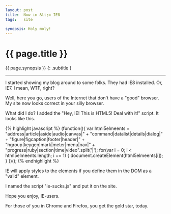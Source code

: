 ```yaml
---
layout: post
title:  Now in &lt;= IE8
tags:   site

synopsis: Holy moly!
---
```


# {{ page.title }}

{{ page.synopsis }}
{: .subtitle }

-----

I started showing my blog around to some folks. They had IE8 installed. Or,
IE7. I mean, WTF, right?

Well, here you go, users of the Internet that don't have a "good" browser. My
site now looks correct in your silly browser.

What did I do? I added the "Hey, IE! This is HTML5! Deal with it!" script. It
looks like this.

{% highlight javascript %}
(function(){
  var html5elmeents = "address|article|aside|audio|canvas|" +
                      "command|datalist|details|dialog|" +
                      "figure|figcaption|footer|header|" +
                      "hgroup|keygen|mark|meter|menu|nav|" +
                      "progress|ruby|section|time|video".split('|');
  for(var i = 0; i < html5elmeents.length; i += 1) {
    document.createElement(html5elmeents[i]);
  }
})();
{% endhighlight %}

IE will apply styles to the elements if you define them in the DOM as a
"valid" element.

I named the script "ie-sucks.js" and put it on the site.

Hope you enjoy, IE-users.

For those of you in Chrome and Firefox, you get the gold star, today.
